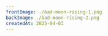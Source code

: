 ```yaml
---
frontImage: ./bad-moon-rising-1.png
backImage: ./bad-moon-rising-2.png
createdAt: 2025-04-03
---
```

